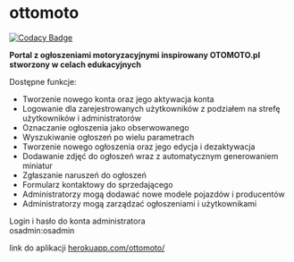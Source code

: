 # ottomoto
[![Codacy Badge](https://app.codacy.com/project/badge/Grade/0dde325e8fb34d6bb9957711959c9311)](https://www.codacy.com/manual/jacek626/otomoto?utm_source=github.com&amp;utm_medium=referral&amp;utm_content=jacek626/otomoto&amp;utm_campaign=Badge_Grade)

<b>Portal z ogłoszeniami motoryzacyjnymi inspirowany OTOMOTO.pl stworzony w celach edukacyjnych</b>

Dostępne funkcje:<br/>
<ul>
<li>Tworzenie nowego konta oraz jego aktywacja konta</li>
<li>Logowanie dla zarejestrowanych użytkowników z podziałem na strefę użytkowników i administratorów</li>
<li>Oznaczanie ogłoszenia jako obserwowanego</li>
<li>Wyszukiwanie ogłoszeń po wielu parametrach</li>
<li>Tworzenie nowego ogłoszenia oraz jego edycja i dezaktywacja</li>
<li>Dodawanie zdjęć do ogłoszeń wraz z automatycznym generowaniem miniatur</li>
<li>Zgłaszanie naruszeń do ogłoszeń</li>
<li>Formularz kontaktowy do sprzedającego</li>
<li>Administratorzy mogą dodawać nowe modele pojazdów i producentów</li>
<li>Administratorzy mogą zarządzać ogłoszeniami i użytkownikami</li>
</ul>

Login i hasło do konta administratora</br>
osadmin:osadmin

link do aplikacji
<a href="http://ottomoto.herokuapp.com/ottomoto/">herokuapp.com/ottomoto/</a>

